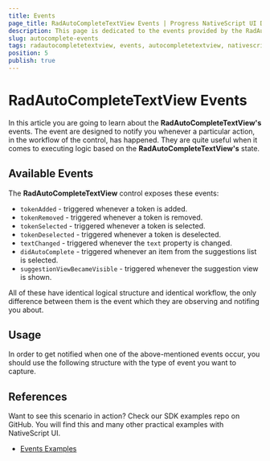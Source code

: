 ```yaml
---
title: Events
page_title: RadAutoCompleteTextView Events | Progress NativeScript UI Documentation
description: This page is dedicated to the events provided by the RadAutoCompleteTextView control.
slug: autocomplete-events
tags: radautocompletetextview, events, autocompletetextview, nativescript, professional, ui
position: 5
publish: true
---
```


# RadAutoCompleteTextView Events
In this article you are going to learn about the **RadAutoCompleteTextView's** events.
The event are designed to notify you whenever a particular action, in the workflow of the control, has happened. They are quite useful when it comes to executing logic based on the **RadAutoCompleteTextView's** state.

## Available Events
The **RadAutoCompleteTextView** control exposes these events:

* `tokenAdded` - triggered whenever a token is added.
* `tokenRemoved` - triggered whenever a token is removed.
* `tokenSelected` - triggered whenever a token is selected.
* `tokenDeselected` - triggered whenever a token is deselected.
* `textChanged` - triggered whenever the `text` property is changed.
* `didAutoComplete` - triggered whenever an item from the suggestions list is selected.
* `suggestionViewBecameVisible` - triggered whenever the suggestion view is shown.

All of these have identical logical structure and identical workflow, the only difference between them is the event which they are observing and notifing you about.

## Usage
In order to get notified when one of the above-mentioned events occur, you should use the following structure with the type of event you want to capture.

<snippet id='autocomplete-events-xml'/>
<snippet id='autocomplete-events-ts'/>


## References
Want to see this scenario in action?
Check our SDK examples repo on GitHub. You will find this and many other practical examples with NativeScript UI.

* [Events Examples](https://github.com/NativeScript/nativescript-ui-samples/tree/master/autocomplete/app/examples/events)
